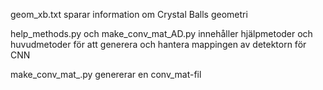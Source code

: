 geom_xb.txt sparar information om Crystal Balls geometri

help_methods.py och make_conv_mat_AD.py innehåller hjälpmetoder och huvudmetoder
för att generera och hantera mappingen av detektorn för CNN

make_conv_mat_<kristalltyp>.py genererar en conv_mat-fil
